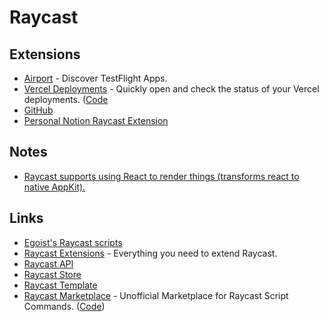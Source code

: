 # Raycast

## Extensions

-   [Airport](https://www.raycast.com/siddharthsharma94/airport) - Discover TestFlight Apps.
-   [Vercel Deployments](https://www.raycast.com/matt/vercast) - Quickly open and check the status of your Vercel deployments. ([Code](https://github.com/gleich/vercast)
-   [GitHub](https://github.com/jclem/raycast-github)
-   [Personal Notion Raycast Extension](https://github.com/jclem/raycast-notion)

## Notes

-   [Raycast supports using React to render things (transforms react to native AppKit).](https://developers.raycast.com/faq)

## Links

-   [Egoist's Raycast scripts](https://github.com/egoist/raycast-scripts)
-   [Raycast Extensions](https://github.com/raycast/extensions) - Everything you need to extend Raycast.
-   [Raycast API](https://developers.raycast.com)
-   [Raycast Store](https://www.raycast.com/store)
-   [Raycast Template](https://github.com/jclem/raycast-template)
-   [Raycast Marketplace](https://scriptcommands.com) - Unofficial Marketplace for Raycast Script Commands. ([Code](https://github.com/Pondorasti/raycast-marketplace))
